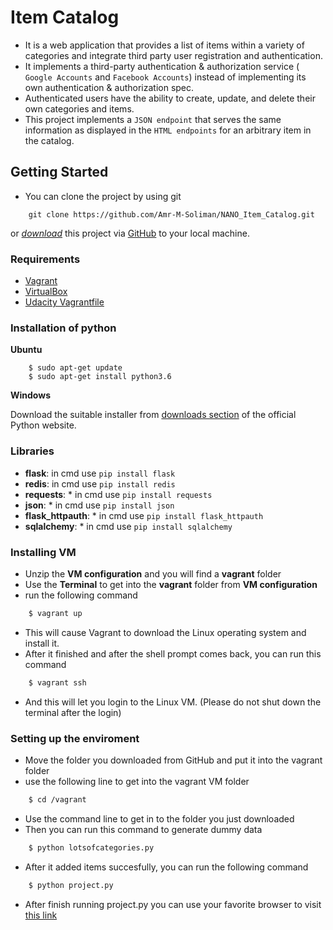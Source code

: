 # Item Catalog

* It is a web application that provides a list of items within a variety of categories and integrate third party user registration and authentication.
* It implements a third-party authentication & authorization service ( `Google Accounts` and `Facebook Accounts`) instead of implementing its own authentication & authorization spec.
* Authenticated users have the ability to create, update, and delete their own categories and items.
* This project implements a `JSON endpoint` that serves the same information as displayed in the `HTML endpoints` for an arbitrary item in the catalog. 

## Getting Started ##
* You can clone the project by using git
```
    git clone https://github.com/Amr-M-Soliman/NANO_Item_Catalog.git
```
or *[download](https://github.com/Amr-M-Soliman/NANO_Item_Catalog/archive/master.zip)* this project via [GitHub](https://github.com) to your local machine.

### Requirements ###
* [Vagrant](https://www.vagrantup.com/downloads.html)
* [VirtualBox](https://www.virtualbox.org/wiki/Downloads)
* [Udacity Vagrantfile](https://github.com/udacity/fullstack-nanodegree-vm)

### Installation of python ###
**Ubuntu**
```
    $ sudo apt-get update
    $ sudo apt-get install python3.6
```
**Windows**

Download the suitable installer from [downloads section](https://github.com/Amr-M-Soliman/Nano_Log_analysis.git) of the official Python website.

### Libraries ###
* **flask**:
    in cmd use `pip install flask`
* **redis**: 
    in cmd use `pip install redis`
* **requests**: *
    in cmd use `pip install requests`
* **json**: *
    in cmd use `pip install json`
* **flask_httpauth**: *
    in cmd use `pip install flask_httpauth`
* **sqlalchemy**: *
    in cmd use `pip install sqlalchemy`

 
### Installing VM ###

* Unzip the **VM configuration** and you will find a **vagrant** folder
* Use the **Terminal** to get into the **vagrant** folder from **VM configuration**
* run the following command
```sh
    $ vagrant up
```
* This will cause Vagrant to download the Linux operating system and install it.
* After it finished and after the shell prompt comes back, you can run this command
```sh
    $ vagrant ssh
```
* And this will let you login to the Linux VM. (Please do not shut down the terminal after the login)

### Setting up the enviroment ###
* Move the folder you downloaded from GitHub and put it into the vagrant folder
* use the following line to get into the vagrant VM folder
```sh
    $ cd /vagrant
```
* Use the command line to get in to the folder you just downloaded
* Then you can run this command to generate dummy data
```sh
    $ python lotsofcategories.py
```
* After it added items succesfully, you can run the following command
```sh
    $ python project.py
```
* After finish running project.py you can use your favorite browser to visit [this link](http://localhost:7000/)
